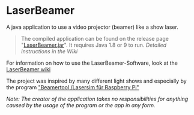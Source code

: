 # LaserBeamer
A java application to use a video projector (beamer) like a show laser.

>The compiled application can be found on the release page "[LaserBeamer.jar](https://github.com/ModellbahnFreak/LaserBeamer/releases)". It requires Java 1.8 or 9 to run. *Detailed instructions in the Wiki*

For information on how to use the LaserBeamer-Software, look at the [LaserBeamer wiki](https://github.com/ModellbahnFreak/LaserBeamer/wiki)

The project was inspired by many different light shows and especially by the program ["Beamertool /Lasersim für Raspberry Pi"](https://forum.dmxcontrol-projects.org/index.php?thread/8091-beamertool-lasersim-f%C3%BCr-raspberry-pi-support-thread/&pageNo=1)


*Note: The creator of the application takes no responsibilities for anything caused by the usage of the program or the app in any form.*
